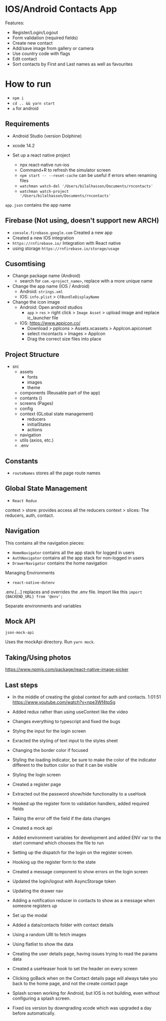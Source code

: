 # IOS/Android Contacts App

Features:

- Register/Login/Logout
- Form validation (required fields)
- Create new contact
- Add/save image from gallery or camera
- Use country code with flags
- Edit contact
- Sort contacts by First and Last names as well as favourites

# How to run

- `npm i`
- `cd .. && yarn start`
- `a` for android

## Requirements

- Android Studio (version Dolphine)
- xcode 14.2

- Set up a react native project
  - npx react-native run-ios
  - Command+R to refresh the simulator screen
  - `npm start -- --reset-cache` can be useful if errors when renaming files
  - `watchman watch-del '/Users/bilalhasson/Documents/rncontacts'`
  - `watchman watch-project '/Users/bilalhasson/Documents/rncontacts'`

`app.json` contains the app name

## Firebase (Not using, doesn't support new ARCH)

- `console.firebase.google.com` Created a new app
- Created a new IOS integration
- `https://rnfirebase.io/` Integration with React native
- using storage `https://rnfirebase.io/storage/usage`

## Cusomtising

- Change package name (Android)
  - search for `com.<project_name>`, replace with a more unique name
- Change the app name (IOS / Android)
  - Android: `strings.xml`
  - IOS: `info.plist` > `CFBundleDisplayName`
- Change the icon image
  - Android: Open android studios
    - `app` > `res` > right click > `Image Asset` > upload image and replace ic_launcher file
  - IOS: https://www.appicon.co/
    - Download > ppIcons > Assets.xcassets > AppIcon.apiconset
    - select rncontacts > Images > AppIcon
    - Drag the correct size files into place

## Project Structure

- src
  - assets
    - fonts
    - images
    - theme
  - components (Reusable part of the app)
  - contants ()
  - screens (Pages)
  - config
  - context (GLobal state management)
    - reducers
    - initialStates
    - actions
  - navigation
  - utils (axios, etc.)
  - .env

## Constants

- `routeNames` stores all the page route names

## Global State Management

- `React Redux`

context > store: provides access all the reducers
context > slices: The reducers, auth, contact.

## Navigation

This contains all the navigation pieces:

- `HomeNavigator` contains all the app stack for logged in users
- `AuthNavigator` contains all the app stack for non-logged in users
- `DrawerNavigator` contains the home navigation

Managing Environments

- `react-native-dotenv`

.env.[...] replaces and overrides the .env file.
Import like this `import {BACKEND_URL} from '@env';`

Separate environments and variables

## Mock API

`json-mock-api`

Uses the mockApi directory. Run `yarn mock`.

## Taking/Using photos

https://www.npmjs.com/package/react-native-image-picker

## Last steps

- In the middle of creating the global context for auth and contacts. 1:01:51
  https://www.youtube.com/watch?v=npe3Wf4tpSg
- Added redux rather than using useContext like the video
- Changes everything to typescript and fixed the bugs
- Stylng the input for the login screen
- Exracted the styling of text input to the styles sheet
- Changing the border color if focused
- Styling the loading indicator, be sure to make the color of the indicator different to the button color so that it can be visible
- Styling the login screen
- Created a register page
- Extracted out the password show/hide functionality to a useHook
- Hooked up the register form to validation handlers, added required fields
- Taking the error off the field if the data changes
- Created a mock api
- Added environment variables for development and added ENV var to the start command which chooses the file to run

- Setting up the dispatch for the login on the register screen.
- Hooking up the register form to the state

- Created a message component to show errors on the login screen
- Updated the login/logout with AsyncStorage token
- Updating the drawer nav
- Adding a notification reducer in contacts to show as a message when someone registers up
- Set up the modal
- Added a data/contacts folder with contact details
- Using a random URI to fetch images
- Using flatlist to show the data

- Creating the user details page, having issues trying to read the params data
- Created a useHeaser hook to set the header on every screen
- Clicking goBack when on the Contact details page will always take you back to the home page, and not the create contact page

- Splash screen working for Android, but IOS is not building, even without configuring a splash screen.
- Fixed ios version by downgrading xcode which was upgraded a day before automatically.
